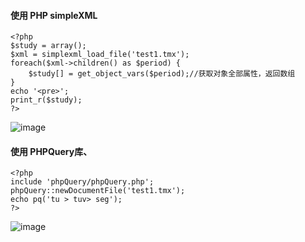 #### 使用 PHP simpleXML
```
<?php
$study = array();
$xml = simplexml_load_file('test1.tmx');
foreach($xml->children() as $period) {
    $study[] = get_object_vars($period);//获取对象全部属性，返回数组
}
echo '<pre>';
print_r($study);
?>
```
![image]()
#### 使用 PHPQuery库、
```
<?php
include 'phpQuery/phpQuery.php'; 
phpQuery::newDocumentFile('test1.tmx'); 
echo pq('tu > tuv> seg');
?>
```
![image]()
